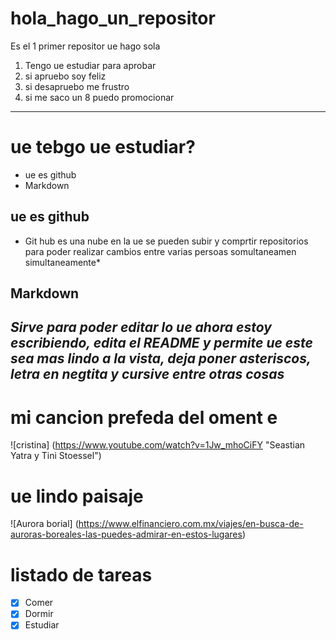 # hola_hago_un_repositor
Es el 1 primer repositor ue hago sola
1. Tengo ue estudiar para aprobar
2. si apruebo soy feliz
3. si desapruebo me frustro
4. si me saco un 8 puedo promocionar
---
# ue tebgo ue estudiar?
+ ue es github
+ Markdown

## ue es github
* Git hub es una nube en la ue se pueden subir y comprtir repositorios para poder realizar cambios entre varias persoas somultaneamen simultaneamente*

## Markdown


***Sirve para poder editar lo ue ahora estoy escribiendo, edita el README y permite ue este sea mas lindo a la vista,  deja poner asteriscos, letra en negtita y cursive entre otras cosas***
---
# mi cancion prefeda del oment e
![cristina] (https://www.youtube.com/watch?v=1Jw_mhoCiFY "Seastian Yatra y Tini Stoessel")
#  ue lindo paisaje
![Aurora borial] (https://www.elfinanciero.com.mx/viajes/en-busca-de-auroras-boreales-las-puedes-admirar-en-estos-lugares)

# listado de tareas
-[x] Comer
-[x] Dormir
-[x] Estudiar
